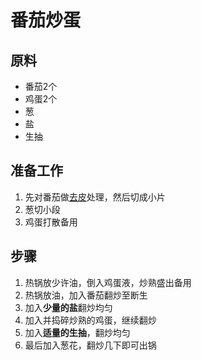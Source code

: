 # 番茄炒蛋

## 原料
- 番茄2个
- 鸡蛋2个
- 葱
- 盐
- 生抽

## 准备工作
1. 先对番茄做[去皮](../tips/去皮.md)处理，然后切成小片
2. 葱切小段
3. 鸡蛋打散备用

## 步骤
1. 热锅放少许油，倒入鸡蛋液，炒熟盛出备用
2. 热锅放油，加入番茄翻炒至断生
3. 加入**少量的盐**翻炒均匀
4. 加入并捣碎炒熟的鸡蛋，继续翻炒
5. 加入**适量的生抽**，翻炒均匀
6. 最后加入葱花，翻炒几下即可出锅